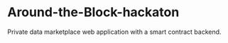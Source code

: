 # Around-the-Block-hackaton
Private data marketplace web application with a smart contract backend.
